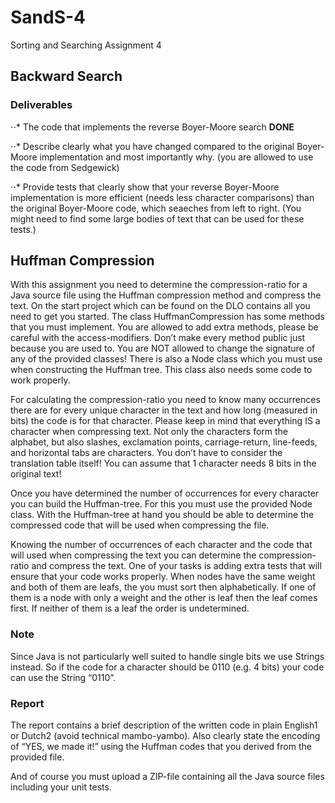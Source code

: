 # SandS-4
Sorting and Searching Assignment 4

## Backward Search
### Deliverables
⋅⋅* The code that implements the reverse Boyer-Moore search **DONE**

⋅⋅* Describe clearly what you have changed compared to the original Boyer-Moore
implementation and most importantly why. (you are allowed to use the code from
Sedgewick)

⋅⋅* Provide tests that clearly show that your reverse Boyer-Moore implementation is
more efficient (needs less character comparisons) than the original Boyer-Moore
code, which seaeches from left to right. (You might need to find some large bodies of
text that can be used for these tests.)

## Huffman Compression

With this assignment you need to determine the compression-ratio for a Java source file
using the Huffman compression method and compress the text. On the start project which
can be found on the DLO contains all you need to get you started. The class
HuffmanCompression has some methods that you must implement. You are allowed to
add extra methods, please be careful with the access-modifiers. Don’t make every method
public just because you are used to. You are NOT allowed to change the signature of any
of the provided classes! There is also a Node class which you must use when constructing
the Huffman tree. This class also needs some code to work properly.

For calculating the compression-ratio you need to know many occurrences there are for
every unique character in the text and how long (measured in bits) the code is for that
character. Please keep in mind that everything IS a character when compressing text. Not
only the characters form the alphabet, but also slashes, exclamation points, carriage-return,
line-feeds, and horizontal tabs are characters. You don’t have to consider the translation
table itself!
You can assume that 1 character needs 8 bits in the original text!

Once you have determined the number of occurrences for every character you can build the
Huffman-tree. For this you must use the provided Node class.
With the Huffman-tree at hand you should be able to determine the compressed code that
will be used when compressing the file.

Knowing the number of occurrences of each character and the code that will used when
compressing the text you can determine the compression-ratio and compress the text.
One of your tasks is adding extra tests that will ensure that your code works properly.
When nodes have the same weight and both of them are leafs, the you must sort then
alphabetically. If one of them is a node with only a weight and the other is leaf then the leaf
comes first. If neither of them is a leaf the order is undetermined.

### Note
Since Java is not particularly well suited to handle single bits we use Strings instead. So if the
code for a character should be 0110 (e.g. 4 bits) your code can use the String “0110”.

### Report
The report contains a brief description of the written code in plain English1 or Dutch2
(avoid technical mambo-yambo). Also clearly state the encoding of “YES, we made it!” using the
Huffman codes that you derived from the provided file.

And of course you must upload a ZIP-file containing all the Java source files including your
unit tests.
